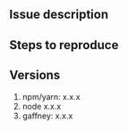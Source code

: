 ## Issue description
<!-- Enter a short description here -->

## Steps to reproduce
<!-- List the steps to reproduce the issue -->

## Versions
<!-- List the version numbers -->

1. npm/yarn: x.x.x
2. node x.x.x
3. gaffney: x.x.x

